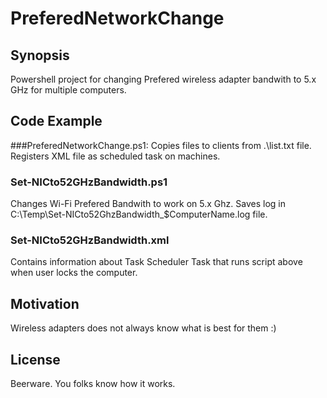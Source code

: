 # PreferedNetworkChange

## Synopsis
Powershell project for changing Prefered wireless adapter bandwith to 5.x GHz for multiple computers.
## Code Example

###PreferedNetworkChange.ps1:
Copies files to clients from .\list.txt file. Registers XML file as scheduled task on machines.

### Set-NICto52GHzBandwidth.ps1
Changes Wi-Fi Prefered Bandwith to work on 5.x Ghz. Saves log in C:\Temp\Set-NICto52GhzBandwidth_$ComputerName.log file.

### Set-NICto52GHzBandwidth.xml
Contains information about Task Scheduler Task that runs script above when user locks the computer.

## Motivation
Wireless adapters does not always know what is best for them :)

## License
Beerware. You folks know how it works.
